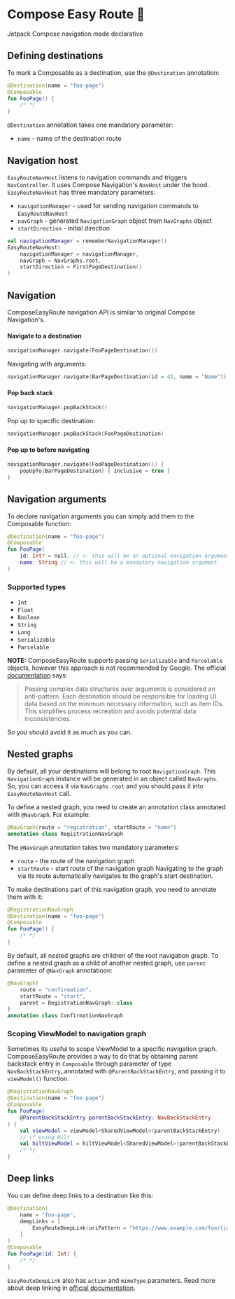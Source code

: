 # Compose Easy Route 📍
Jetpack Compose navigation made declarative

## Defining destinations
To mark a Composable as a destination, use the `@Destination` annotation:
```kotlin
@Destination(name = "foo-page")
@Composable
fun FooPage() {
    /* */
}
```
`@Destination` annotation takes one mandatory parameter:
- `name` - name of the destination route

## Navigation host
`EasyRouteNavHost` listens to navigation commands and triggers `NavController`. It uses Compose Navigation's `NavHost` under the hood.
`EasyRouteNavHost` has three mandatory parameters:
- `navigationManager` - used for sending navigation commands to `EasyRouteNavHost`
- `navGraph` - generated `NavigationGraph` object from `NavGraphs` object
- `startDirection` - initial direction
```kotlin
val navigationManager = rememberNavigationManager()
EasyRouteNavHost(
    navigationManager = navigationManager,
    navGraph = NavGraphs.root,
    startDirection = FirstPageDestination()
)
```

## Navigation
ComposeEasyRoute navigation API is similar to original Compose Navigation's.
#### Navigate to a destination
```kotlin
navigationManager.navigate(FooPageDestination())
```
Navigating with arguments:
```kotlin
navigationManager.navigate(BarPageDestination(id = 42, name = "Name"))
```
#### Pop back stack
```kotlin
navigationManager.popBackStack()
```
Pop up to specific destination:
```kotlin
navigationManager.popBackStack(FooPageDestination)
```
#### Pop up to before navigating
```kotlin
navigationManager.navigate(FooPageDestination()) {
    popUpTo(BarPageDestination) { inclusive = true }
}
```

## Navigation arguments
To declare navigation arguments you can simply add them to the Composable function:
```kotlin
@Destination(name = "foo-page")
@Composable
fun FooPage(
    id: Int? = null, // <- this will be an optional navigation argument
    name: String // <- this will be a mandatory navigation argument
)
```
### Supported types
- `Int`
- `Float`
- `Boolean`
- `String`
- `Long`
- `Serializable`
- `Parcelable`

**NOTE:** ComposeEasyRoute supports passing `Serializable` and `Parcelable` objects, however this approach is not recommended by Google. The official [documentation](https://developer.android.com/guide/navigation/navigation-pass-data#supported_argument_types) says:
> Passing complex data structures over arguments is considered an anti-pattern. Each destination should be responsible for loading UI data based on the minimum necessary information, such as item IDs. This simplifies process recreation and avoids potential data inconsistencies.

So you should avoid it as much as you can.

## Nested graphs
By default, all your destinations will belong to root `NavigationGraph`. This `NavigationGraph` instance will be generated in an object called `NavGraphs`. So, you can access it via `NavGraphs.root` and you should pass it into `EasyRouteNavHost` call.

To define a nested graph, you need to create an annotation class annotated with `@NavGraph`. For example:
```kotlin
@NavGraph(route = "registration", startRoute = "name")
annotation class RegistrationNavGraph
```
The `@NavGraph` annotation takes two mandatory parameters:
- `route` - the route of the navigation graph
- `startRoute` - start route of the navigation graph
  Navigating to the graph via its route automatically navigates to the graph's start destination.

To make destinations part of this navigation graph, you need to annotate them with it:
```kotlin
@RegistrationNavGraph
@Destination(name = "foo-page")
@Composable
fun FooPage() {
    /* */
}
```

By default, all nested graphs are children of the root navigation graph. To define a nested graph as a child of another nested graph, use `parent` parameter of `@NavGraph` annotatioon:
```kotlin
@NavGraph(
    route = "confirmation",
    startRoute = "start",
    parent = RegistrationNavGraph::class
)
annotation class ConfirmationNavGraph
```

### Scoping ViewModel to navigation graph
Sometimes its useful to scope ViewModel to a specific navigation graph. ComposeEasyRoute provides a way to do that by obtaining parent backstack entry in `Composable` through parameter of type `NavBackStackEntry`, annotated with `@ParentBackStackEntry`, and passing it to `viewModel()` function.
```kotlin
@RegistrationNavGraph
@Destination(name = "foo-page")
@Composable
fun FooPage(
    @ParentBackStackEntry parentBackStackEntry: NavBackStackEntry
) {
    val viewModel = viewModel<SharedViewModel>(parentBackStackEntry)
    // if using Hilt
    val hiltViewModel = hiltViewModel<SharedViewModel>(parentBackStackEntry)
    /* */
}
```

## Deep links
You can define deep links to a destination like this:
```kotlin
@Destination(
    name = "foo-page",
    deepLinks = [
        EasyRouteDeepLink(uriPattern = "https://www.example.com/foo/{id}")
    ]
)
@Composable
fun FooPage(id: Int) {
    /* */
}
```
`EasyRouteDeepLink` also has `action` and `mimeType` parameters. Read more about deep linking in [official documentation](https://developer.android.com/jetpack/compose/navigation#deeplinks).
